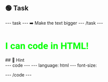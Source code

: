 <h2 class="c-project-heading--task">🟢 Task</h2>
--- task ---
➡️ Make the text bigger
--- /task ---

<h1 style="color: lime; 
            font-size: 30px; 
            font-family: Roboto;">
    I can code in HTML!
</h1>

<div class="c-project-callout c-project-callout--tip">
## 👀 Hint 

<div class="c-project-code">
--- code ---
---
language: html
---
font-size:

--- /code ---
</div>
